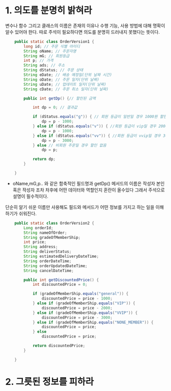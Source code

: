 # 1. 의도를 분명히 밝혀라

변수나 함수 그리고 클래스의 이름은 존재의 이유나 수행 기능, 사용 방법에 대해 명확이 알수 있어야 한다.
따로 주석이 필요하다면 의도를 분명히 드러내지 못했다는 뜻이다.

```java
    public static class OrderVersion1 {
        long id; // 주문 식별 아이디
        String oName; // 주문자명
        String mG; // 회원등급
        int p; // 가격
        String ads; // 주소
        String dStatus; // 주문 상태
        String eDate; // 배송 예정일(단위 날짜 시간)
        String oDate; // 주문 일자(단위 날짜)
        String uDate; // 업데이트 일자(단위 날짜)
        String cDate; // 주문 취소 일자(단위 날짜)

        public int getDp() {// 할인된 금액

            int dp = 0; // 결과값

            if (dStatus.equals("g")) { // 회원 등급이 일반일 경우 1000원 할인
                dp = p - 1000;
            } else if (dStatus.equals("v")) { //회원 등급이 vip일 경우 2000원 할인
                dp = p - 1000;
            } else if (dStatus.equals("vv")) { //회원 등급이 vvip일 경우 3000원 할인
                dp = p - 3000;
            } else // 비회원 주문일 경우 할인 없음
                dp = p;

            return dp;
        }

    }
```
- oName,mG,p.. 와 같은 함축적인 필드명과 getDp() 메서드의 이름은 작성자 본인 혹은 작성자 조차 차후에 어떤 데이터와 역할인지 혼란이 올수있다 그래서 주석으로 설명이 필수적이다.


단순히 알기 쉬운 이름만 사용해도 필드와 메서드가 어떤 정보를 가지고 하는 일을 이해하기가 쉬워진다.
```java
    public static class OrderVersion2 {
        Long orderId;
        String nameOfOrder;
        String gradeOfMemberShip;
        int price;
        String address;
        String deliverStatus;
        String estimatedDeliveryDateTime;
        String orderDateTime;
        String orderUpdatedDateTime;
        String cancelDateTime;

        public int getDiscountedPrice() {
            int discountedPrice = 0;

            if (gradeOfMemberShip.equals("general")) {
                discountedPrice = price - 1000;
            } else if (gradeOfMemberShip.equals("VIP")) {
                discountedPrice = price - 2000;
            } else if (gradeOfMemberShip.equals("VVIP")) {
                discountedPrice = price - 3000;
            } else if (gradeOfMemberShip.equals("NONE_MEMBER")) {
                discountedPrice = price;
            } else
                discountedPrice = price;

            return discountedPrice;
        }

    }

```

# 2. 그릇된 정보를 피하라

